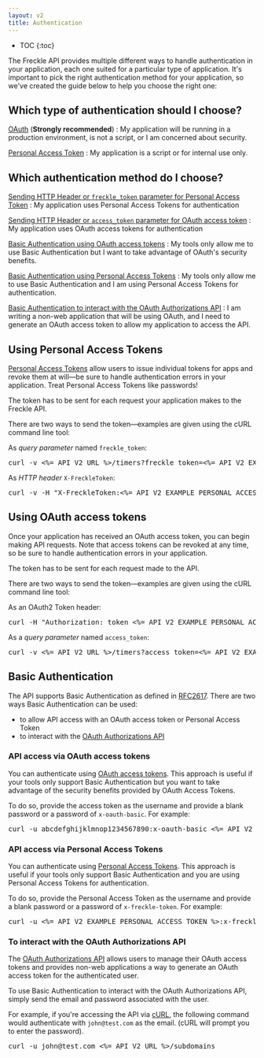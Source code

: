 ```yaml
---
layout: v2
title: Authentication
---
```


* TOC
{:toc}

The Freckle API provides multiple different ways to handle authentication in your application, each one suited for a particular type of application. It's important to pick the right authentication method for your application, so we've created the guide below to help you choose the right one:

## Which type of authentication should I choose?

[OAuth](/v2/oauth) (**Strongly recommended**)
: My application will be running in a production environment, is not a script, or I am concerned about security.

[Personal Access Token](#using-personal-access-tokens)
: My application is a script or for internal use only.

## Which authentication method do I choose?

[Sending HTTP Header or `freckle_token` parameter for Personal Access Token](#using-personal-access-tokens)
: My application uses Personal Access Tokens for authentication

[Sending HTTP Header or `access_token` parameter for OAuth access token](#using-oauth-access-tokens)
: My application uses OAuth access tokens for authentication

[Basic Authentication using OAuth access tokens](#api-access-via-oauth-access-tokens)
: My tools only allow me to use Basic Authentication but I want to take advantage of OAuth's security benefits.

[Basic Authentication using Personal Access Tokens](#api-access-via-personal-access-tokens)
: My tools only allow me to use Basic Authentication and I am using Personal Access Tokens for authentication.

[Basic Authentication to interact with the OAuth Authorizations API](#to-interact-with-the-oauth-authorizations-api)
: I am writing a non-web application that will be using OAuth, and I need to generate an OAuth access token to allow my application to access the API.

## Using Personal Access Tokens

[Personal Access Tokens](http://help.letsfreckle.com/article/103-connecting-to-the-freckle-api) allow users to issue individual tokens for apps and revoke them at will—be sure to handle authentication errors in your application. Treat Personal Access Tokens like passwords!

The token has to be sent for each request your application makes to the Freckle API.

There are two ways to send the token—examples are given using the cURL command line tool:

As *query parameter* named `freckle_token`:

<pre class="terminal">
curl -v <%= API_V2_URL %>/timers?freckle_token=<%= API_V2_EXAMPLE_PERSONAL_ACCESS_TOKEN %>
</pre>

As *HTTP header* `X-FreckleToken`:

<pre class="terminal">
curl -v -H "X-FreckleToken:<%= API_V2_EXAMPLE_PERSONAL_ACCESS_TOKEN %>" <%= API_V2_URL %>/timers
</pre>

## Using OAuth access tokens

Once your application has received an OAuth access token, you can begin making API requests. Note that access tokens can be revoked at any time, so be sure to handle authentication errors in your application.

The token has to be sent for each request made to the API.

There are two ways to send the token—examples are given using the cURL command line tool:

As an OAuth2 Token header:

<pre class="terminal">
curl -H "Authorization: token <%= API_V2_EXAMPLE_PERSONAL_ACCESS_TOKEN %>" -v <%= API_V2_URL %>/timers
</pre>

As a *query parameter* named `access_token`:

<pre class="terminal">
curl -v <%= API_V2_URL %>/timers?access_token=<%= API_V2_EXAMPLE_PERSONAL_ACCESS_TOKEN %>
</pre>

## Basic Authentication

The API supports Basic Authentication as defined in [RFC2617](http://www.ietf.org/rfc/rfc2617.txt). There are two ways Basic Authentication can be used:

* to allow API access with an OAuth access token or Personal Access Token
* to interact with the [OAuth Authorizations API](/v2/oauth#oauth-authorizations-api)

### API access via OAuth access tokens

You can authenticate using [OAuth access tokens](/v2/oauth). This approach is useful if your tools only support Basic Authentication but you want to take advantage of the security benefits provided by OAuth Access Tokens.

To do so, provide the access token as the username and provide a blank password or a password of `x-oauth-basic`. For example:

<pre class='terminal'>
curl -u abcdefghijklmnop1234567890:x-oauth-basic <%= API_V2_URL %>/entries
</pre>

### API access via Personal Access Tokens

You can authenticate using [Personal Access Tokens](http://help.letsfreckle.com/article/103-connecting-to-the-freckle-api). This approach is useful if your tools only support Basic Authentication and you are using Personal Access Tokens for authentication.

To do so, provide the Personal Access Token as the username and provide a blank password or a password of `x-freckle-token`. For example:

<pre class='terminal'>
curl -u <%= API_V2_EXAMPLE_PERSONAL_ACCESS_TOKEN %>:x-freckle-token <%= API_V2_URL %>/entries
</pre>

### To interact with the OAuth Authorizations API

The [OAuth Authorizations API](/v2/oauth#oauth-authorizations-api) allows users to manage their OAuth access tokens and provides non-web applications a way to generate an OAuth access token for the authenticated user.

To use Basic Authentication to interact with the OAuth Authorizations API, simply send the email and password associated with the user.

For example, if you're accessing the API via [cURL](http://curl.haxx.se/), the following command would authenticate with `john@test.com` as the email. (cURL will prompt you to enter the password).

<pre class='terminal'>
curl -u john@test.com <%= API_V2_URL %>/subdomains
</pre>